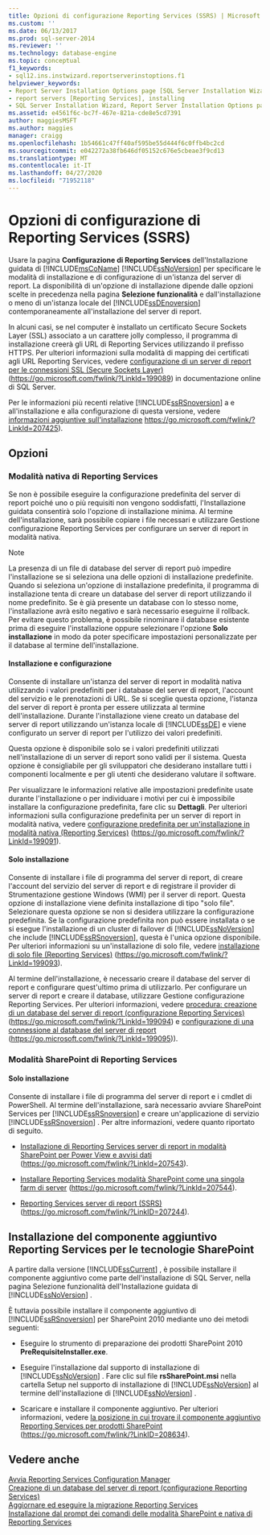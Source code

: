 ```yaml
---
title: Opzioni di configurazione Reporting Services (SSRS) | Microsoft Docs
ms.custom: ''
ms.date: 06/13/2017
ms.prod: sql-server-2014
ms.reviewer: ''
ms.technology: database-engine
ms.topic: conceptual
f1_keywords:
- sql12.ins.instwizard.reportserverinstoptions.f1
helpviewer_keywords:
- Report Server Installation Options page [SQL Server Installation Wizard]
- report servers [Reporting Services], installing
- SQL Server Installation Wizard, Report Server Installation Options page
ms.assetid: e4561f6c-bc7f-467e-821a-cde8e5cd7391
author: maggiesMSFT
ms.author: maggies
manager: craigg
ms.openlocfilehash: 1b54661c47ff40af595be55d444f6c0ffb4bc2cd
ms.sourcegitcommit: e042272a38fb646df05152c676e5cbeae3f9cd13
ms.translationtype: MT
ms.contentlocale: it-IT
ms.lasthandoff: 04/27/2020
ms.locfileid: "71952118"
---
```

# <a name="reporting-services-configuration-options-ssrs"></a>Opzioni di configurazione di Reporting Services (SSRS)
  Usare la pagina **Configurazione di Reporting Services** dell'Installazione guidata di [!INCLUDE[msCoName](../../includes/msconame-md.md)] [!INCLUDE[ssNoVersion](../../includes/ssnoversion-md.md)] per specificare le modalità di installazione e di configurazione di un'istanza del server di report. La disponibilità di un'opzione di installazione dipende dalle opzioni scelte in precedenza nella pagina **Selezione funzionalità** e dall'installazione o meno di un'istanza locale del [!INCLUDE[ssDEnoversion](../../includes/ssdenoversion-md.md)] contemporaneamente all'installazione del server di report.  
  
 In alcuni casi, se nel computer è installato un certificato Secure Sockets Layer (SSL) associato a un carattere jolly complesso, il programma di installazione creerà gli URL di Reporting Services utilizzando il prefisso HTTPS. Per ulteriori informazioni sulla modalità di mapping dei certificati agli URL Reporting Services, vedere [configurazione di un server di report per le connessioni SSL (Secure Sockets Layer)](https://go.microsoft.com/fwlink/?LinkId=199089) (https://go.microsoft.com/fwlink/?LinkId=199089) in documentazione online di SQL Server.  
  
 Per le informazioni più recenti relative [!INCLUDE[ssRSnoversion](../../includes/ssrsnoversion-md.md)] a e all'installazione e alla configurazione di questa versione, vedere [informazioni aggiuntive sull'installazione](https://go.microsoft.com/fwlink/?LinkId=207425) https://go.microsoft.com/fwlink/?LinkId=207425).  
  
## <a name="options"></a>Opzioni  
  
### <a name="reporting-services-native-mode"></a>Modalità nativa di Reporting Services  
 Se non è possibile eseguire la configurazione predefinita del server di report poiché uno o più requisiti non vengono soddisfatti, l'Installazione guidata consentirà solo l'opzione di installazione minima. Al termine dell'installazione, sarà possibile copiare i file necessari e utilizzare Gestione configurazione Reporting Services per configurare un server di report in modalità nativa.  
  
> [!NOTE]  
>  La presenza di un file di database del server di report può impedire l'installazione se si seleziona una delle opzioni di installazione predefinite. Quando si seleziona un'opzione di installazione predefinita, il programma di installazione tenta di creare un database del server di report utilizzando il nome predefinito. Se è già presente un database con lo stesso nome, l'installazione avrà esito negativo e sarà necessario eseguirne il rollback. Per evitare questo problema, è possibile rinominare il database esistente prima di eseguire l'installazione oppure selezionare l'opzione **Solo installazione** in modo da poter specificare impostazioni personalizzate per il database al termine dell'installazione.  
  
#### <a name="install-and-configure"></a>Installazione e configurazione  
 Consente di installare un'istanza del server di report in modalità nativa utilizzando i valori predefiniti per i database del server di report, l'account del servizio e le prenotazioni di URL. Se si sceglie questa opzione, l'istanza del server di report è pronta per essere utilizzata al termine dell'installazione. Durante l'installazione viene creato un database del server di report utilizzando un'istanza locale di [!INCLUDE[ssDE](../../includes/ssde-md.md)] e viene configurato un server di report per l'utilizzo dei valori predefiniti.  
  
 Questa opzione è disponibile solo se i valori predefiniti utilizzati nell'installazione di un server di report sono validi per il sistema. Questa opzione è consigliabile per gli sviluppatori che desiderano installare tutti i componenti localmente e per gli utenti che desiderano valutare il software.  
  
 Per visualizzare le informazioni relative alle impostazioni predefinite usate durante l'installazione o per individuare i motivi per cui è impossibile installare la configurazione predefinita, fare clic su **Dettagli**. Per ulteriori informazioni sulla configurazione predefinita per un server di report in modalità nativa, vedere [configurazione predefinita per un'installazione in modalità nativa (Reporting Services)](https://go.microsoft.com/fwlink/?LinkId=199091) (https://go.microsoft.com/fwlink/?LinkId=199091).  
  
#### <a name="install-only"></a>Solo installazione  
 Consente di installare i file di programma del server di report, di creare l'account del servizio del server di report e di registrare il provider di Strumentazione gestione Windows (WMI) per il server di report. Questa opzione di installazione viene definita installazione di tipo "solo file". Selezionare questa opzione se non si desidera utilizzare la configurazione predefinita. Se la configurazione predefinita non può essere installata o se si esegue l'installazione di un cluster di failover di [!INCLUDE[ssNoVersion](../../includes/ssnoversion-md.md)] che include [!INCLUDE[ssRSnoversion](../../includes/ssrsnoversion-md.md)], questa è l'unica opzione disponibile. Per ulteriori informazioni su un'installazione di solo file, vedere [installazione di solo file (Reporting Services)](https://go.microsoft.com/fwlink/?LinkId=199093) (https://go.microsoft.com/fwlink/?LinkId=199093).  
  
 Al termine dell'installazione, è necessario creare il database del server di report e configurare quest'ultimo prima di utilizzarlo. Per configurare un server di report e creare il database, utilizzare Gestione configurazione Reporting Services. Per ulteriori informazioni, vedere [procedura: creazione di un database del server di report (configurazione Reporting Services)](https://go.microsoft.com/fwlink/?LinkId=199094) (https://go.microsoft.com/fwlink/?LinkId=199094) e [configurazione di una connessione al database del server di report](https://go.microsoft.com/fwlink/?LinkId=199095) (https://go.microsoft.com/fwlink/?LinkId=199095)).  
  
### <a name="reporting-services-sharepoint-mode"></a>Modalità SharePoint di Reporting Services  
  
#### <a name="install-only"></a>Solo installazione  
 Consente di installare i file di programma del server di report e i cmdlet di PowerShell. Al termine dell'installazione, sarà necessario avviare SharePoint Services per [!INCLUDE[ssRSnoversion](../../includes/ssrsnoversion-md.md)] e creare un'applicazione di servizio [!INCLUDE[ssRSnoversion](../../includes/ssrsnoversion-md.md)] . Per altre informazioni, vedere quanto riportato di seguito.  
  
-   [Installazione di Reporting Services server di report in modalità SharePoint per Power View e avvisi dati](https://go.microsoft.com/fwlink/?LinkId=207543) (https://go.microsoft.com/fwlink/?LinkId=207543).  
  
-   [Installare Reporting Services modalità SharePoint come una singola farm di server](https://go.microsoft.com/fwlink/?LinkId=207544) (https://go.microsoft.com/fwlink/?LinkId=207544).  
  
-   [Reporting Services server di report (SSRS)](https://go.microsoft.com/fwlink/?LinkID=207244) (https://go.microsoft.com/fwlink/?LinkID=207244).  
  
## <a name="installing-the-reporting-services-add-in-for-sharepoint-technologies"></a>Installazione del componente aggiuntivo Reporting Services per le tecnologie SharePoint  
 A partire dalla versione [!INCLUDE[ssCurrent](../../includes/sscurrent-md.md)] , è possibile installare il componente aggiuntivo come parte dell'installazione di SQL Server, nella pagina Selezione funzionalità dell'Installazione guidata di [!INCLUDE[ssNoVersion](../../includes/ssnoversion-md.md)] .  
  
 È tuttavia possibile installare il componente aggiuntivo di [!INCLUDE[ssRSnoversion](../../includes/ssrsnoversion-md.md)] per SharePoint 2010 mediante uno dei metodi seguenti:  
  
-   Eseguire lo strumento di preparazione dei prodotti SharePoint 2010 **PreRequisiteInstaller.exe**.  
  
-   Eseguire l'installazione dal supporto di installazione di [!INCLUDE[ssNoVersion](../../includes/ssnoversion-md.md)] . Fare clic sul file **rsSharePoint.msi** nella cartella Setup nel supporto di installazione di [!INCLUDE[ssNoVersion](../../includes/ssnoversion-md.md)] al termine dell'installazione di [!INCLUDE[ssNoVersion](../../includes/ssnoversion-md.md)] .  
  
-   Scaricare e installare il componente aggiuntivo. Per ulteriori informazioni, vedere [la posizione in cui trovare il componente aggiuntivo Reporting Services per prodotti SharePoint](https://go.microsoft.com/fwlink/?LinkID=208634) (https://go.microsoft.com/fwlink/?LinkID=208634).  
  
## <a name="see-also"></a>Vedere anche  
 [Avvia Reporting Services Configuration Manager](https://go.microsoft.com/fwlink/?LinkId=199096)   
 [Creazione di un database del server di report (configurazione Reporting Services)](https://go.microsoft.com/fwlink/?LinkId=199094)   
 [Aggiornare ed eseguire la migrazione Reporting Services](https://go.microsoft.com/fwlink/?LinkID=245628)   
 [Installazione dal prompt dei comandi delle modalità SharePoint e nativa di Reporting Services](https://go.microsoft.com/fwlink/?LinkId=217620)  
  
  
